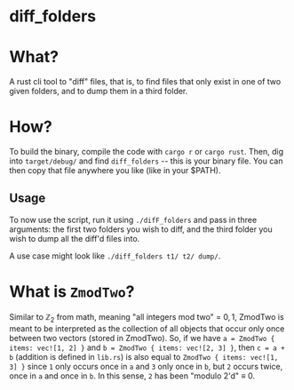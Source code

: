 # diff_folders

# What?

A rust cli tool to "diff" files, that is, to find files that only exist in one of two given folders, and to dump them in a third folder.

# How?

To build the binary, compile the code with `cargo r` or `cargo rust`. Then, dig into `target/debug/` and find `diff_folders` -- this is your binary file. You can then copy that file anywhere you like (like in your $PATH).

## Usage

To now use the script, run it using `./difF_folders` and pass in three arguments: the first two folders you wish to diff, and the third folder you wish to dump all the diff'd files into.

A use case might look like `./diff_folders t1/ t2/ dump/`.

# What is `ZmodTwo`?

Similar to $\mathbb{Z}_2$ from math, meaning "all integers mod two" = ${0, 1}$, ZmodTwo is meant to be interpreted as the collection of all objects that occur only once between two vectors (stored in ZmodTwo). So, if we have `a = ZmodTwo { items: vec![1, 2] }` and `b = ZmodTwo { items: vec![2, 3] }`, then `c = a + b` (addition is defined in `lib.rs`) is also equal to `ZmodTwo { items: vec![1, 3] }` since `1` only occurs once in `a` and `3` only once in `b`, but `2` occurs twice, once in `a` and once in `b`. In this sense, `2` has been "modulo 2'd" $\equiv$ 0.

